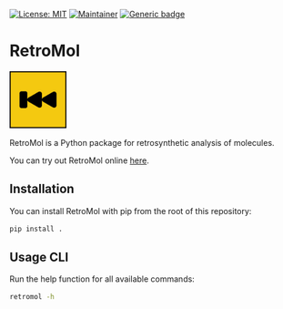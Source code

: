 [![License: MIT](https://img.shields.io/badge/License-MIT-yellow.svg)](./LICENSE)
[![Maintainer](https://img.shields.io/badge/Maintainer-davidmeijer-blue)](https://github.com/davidmeijer)
[![Generic badge](https://img.shields.io/badge/Version-alpha-green.svg)](https://shields.io/)

# RetroMol

<img src="./logo.png" alt="logo" width="100">

RetroMol is a Python package for retrosynthetic analysis of molecules.

You can try out RetroMol online [here](https://moltools.bioinformatics.nl/retromol).

## Installation

You can install RetroMol with pip from the root of this repository:
    
```bash
pip install .
```

## Usage CLI

Run the help function for all available commands:

```bash
retromol -h
```